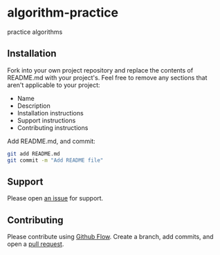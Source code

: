 # algorithm-practice

practice algorithms

## Installation

Fork into your own project repository and replace the contents of README.md with your project's. Feel free to remove any sections that aren't applicable to your project:

- Name
- Description
- Installation instructions
- Support instructions
- Contributing instructions

Add README.md, and commit:

```bash
git add README.md
git commit -m "Add README file"
```

## Support

Please open [an issue](https://github.com/ThuyNT13/algorithm-practice/issues) for support.

## Contributing

Please contribute using [Github Flow](https://guides.github.com/introduction/flow/). Create a branch, add commits, and open a [pull request](https://github.com/ThuyNT13/algorithm-practice/pulls).
